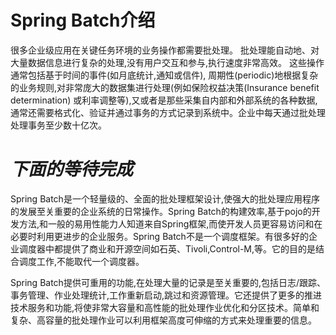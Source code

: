# Spring Batch介绍
很多企业级应用在关键任务环境的业务操作都需要批处理。
批处理能自动地、对大量数据信息进行复杂的处理,没有用户交互和参与,执行速度非常高效。
这些操作通常包括基于时间的事件(如月底统计,通知或信件), 周期性(periodic)地根据复杂的业务规则,对非常庞大的数据集进行处理(例如保险权益决策(Insurance benefit determination) 或利率调整等),又或者是那些采集自内部和外部系统的各种数据,通常还需要格式化、验证并通过事务的方式记录到系统中。企业中每天通过批处理处理事务至少数十亿次。

# *下面的等待完成*

Spring Batch是一个轻量级的、全面的批处理框架设计,使强大的批处理应用程序的发展至关重要的企业系统的日常操作。Spring Batch的构建效率,基于pojo的开发方法,和一般的易用性能力人知道来自Spring框架,而使开发人员更容易访问和在必要时利用更进步的企业服务。Spring Batch不是一个调度框架。有很多好的企业调度器中都提供了商业和开源空间如石英、Tivoli,Control-M,等。它的目的是结合调度工作,不能取代一个调度器。

Spring Batch提供可重用的功能,在处理大量的记录是至关重要的,包括日志/跟踪、事务管理、作业处理统计,工作重新启动,跳过和资源管理。它还提供了更多的推进技术服务和功能,将使非常大容量和高性能的批处理作业优化和分区技术。简单和复杂、高容量的批处理作业可以利用框架高度可伸缩的方式来处理重要的信息。
